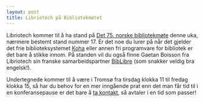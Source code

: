 ```yaml
---
layout: post
title: Libriotech på Bibliotekmøtet
---
```


Libriotech kommer til å ha stand på [Det 75. norske bibliotekmøte](http://bibliotekmote.no/) 
denne uka, nærmere bestemt stand nummer 17. Er det noe du lurer på når det gjelder det 
frie biblioteksystemet [Koha](http://koha-community.org/) eller annen fri programvare 
for bibliotek er det bare å stikke innom. På standen vil du også finne Gaetan Boisson fra Libriotech 
sin franske samarbeidspartner [BibLibre](http://biblibre.com/en) (som snakker 
veldig bra engelsk!).

Undertegnede kommer til å være i Tromsø fra tirsdag klokka 11 til fredag klokka 
15, så har du behov for en mer inngående prat enn det man får tid til i en 
konferansepause er det bare å [ta kontakt](/om/), så avtaler i en tid som passer! 
